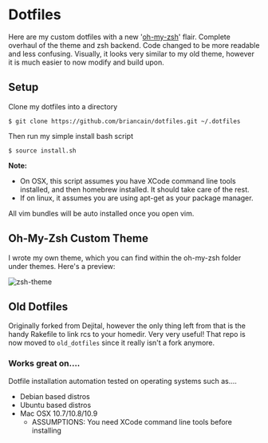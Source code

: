 # Dotfiles

Here are my custom dotfiles with a new '[oh-my-zsh](https://github.com/robbyrussell/oh-my-zsh)' flair. Complete overhaul of the theme and zsh backend. Code changed to be more readable and less confusing. Visually, it looks very similar to my old theme, however it is much easier to now modify and build upon.

## Setup

Clone my dotfiles into a directory

    $ git clone https://github.com/briancain/dotfiles.git ~/.dotfiles

Then run my simple install bash script

    $ source install.sh

__Note:__

- On OSX, this script assumes you have XCode command line tools installed, and then homebrew installed. It should take care of the rest.
- If on linux, it assumes you are using apt-get as your package manager.


All vim bundles will be auto installed once you open vim.

## Oh-My-Zsh Custom Theme

I wrote my own theme, which you can find within the oh-my-zsh folder under themes. Here's a preview:

![zsh-theme](http://i.imgur.com/WdGWogr.png)

## Old Dotfiles

Originally forked from Dejital, however the only thing left from that is the handy Rakefile to link rcs to your homedir. Very very useful! That repo is now moved to `old_dotfiles` since it really isn't a fork anymore.

### Works great on....

Dotfile installation automation tested on operating systems such as....

- Debian based distros
- Ubuntu based distros
- Mac OSX 10.7/10.8/10.9
  + ASSUMPTIONS: You need XCode command line tools before installing
